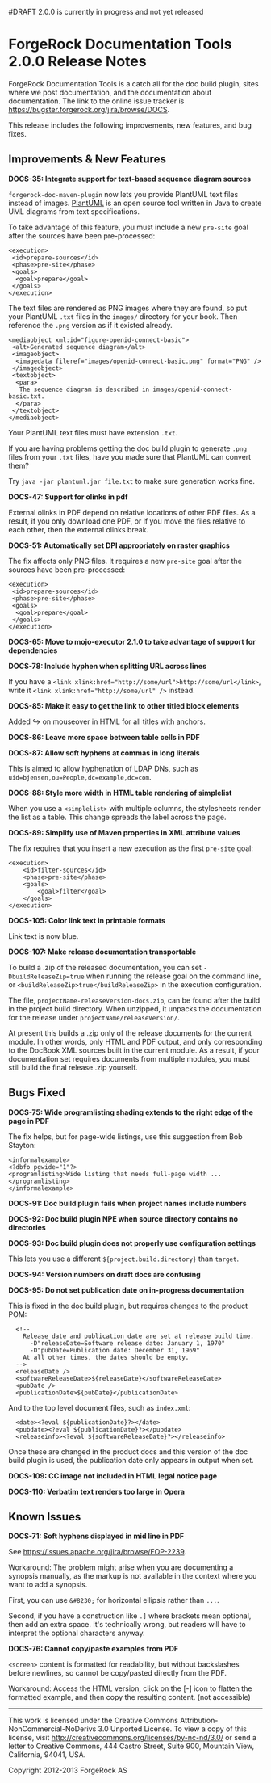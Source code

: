#DRAFT 2.0.0 is currently in progress and not yet released

# ForgeRock Documentation Tools 2.0.0 Release Notes

ForgeRock Documentation Tools is a catch all for the doc build plugin,
sites where we post documentation, and the documentation about
documentation. The link to the online issue tracker is
<https://bugster.forgerock.org/jira/browse/DOCS>.

This release includes the following improvements, new features, and bug
fixes.

## Improvements & New Features

**DOCS-35: Integrate support for text-based sequence diagram sources**

`forgerock-doc-maven-plugin` now lets you provide PlantUML text files
instead of images. [PlantUML](http://plantuml.sourceforge.net/) is an
open source tool written in Java to create UML diagrams from text
specifications.

To take advantage of this feature, you must include a new `pre-site` goal
after the sources have been pre-processed:

    <execution>
     <id>prepare-sources</id>
     <phase>pre-site</phase>
     <goals>
      <goal>prepare</goal>
     </goals>
    </execution>

The text files are rendered as PNG images where they are found,
so put your PlantUML `.txt` files in the `images/` directory for your book.
Then reference the `.png` version as if it existed already.

    <mediaobject xml:id="figure-openid-connect-basic">
     <alt>Generated sequence diagram</alt>
     <imageobject>
      <imagedata fileref="images/openid-connect-basic.png" format="PNG" />
     </imageobject>
     <textobject>
      <para>
       The sequence diagram is described in images/openid-connect-basic.txt.
      </para>
     </textobject>
    </mediaobject>

Your PlantUML text files must have extension `.txt`.

If you are having problems getting the doc build plugin to generate
`.png` files from your `.txt` files, have you made sure that PlantUML
can convert them?

Try `java -jar plantuml.jar file.txt` to make sure generation works fine.

**DOCS-47: Support for olinks in pdf**

External olinks in PDF depend on relative locations of other PDF files.
As a result, if you only download one PDF,
or if you move the files relative to each other,
then the external olinks break.

**DOCS-51: Automatically set DPI appropriately on raster graphics**

The fix affects only PNG files. It requires a new `pre-site` goal after the
sources have been pre-processed:

    <execution>
     <id>prepare-sources</id>
     <phase>pre-site</phase>
     <goals>
      <goal>prepare</goal>
     </goals>
    </execution>

**DOCS-65: Move to mojo-executor 2.1.0 to take advantage of support for dependencies**

**DOCS-78: Include hyphen when splitting URL across lines**

If you have a `<link xlink:href="http://some/url">http://some/url</link>`,
write it `<link xlink:href="http://some/url" />` instead.

**DOCS-85: Make it easy to get the link to other titled block elements**

Added ↪ on mouseover in HTML for all titles with anchors.

**DOCS-86: Leave more space between table cells in PDF**

**DOCS-87: Allow soft hyphens at commas in long literals**

This is aimed to allow hyphenation of LDAP DNs,
such as `uid=bjensen,ou=People,dc=example,dc=com`.

**DOCS-88: Style more width in HTML table rendering of simplelist**

When you use a `<simplelist>` with multiple columns,
the stylesheets render the list as a table.
This change spreads the label across the page.

**DOCS-89: Simplify use of Maven properties in XML attribute values**

The fix requires that you insert a new execution as the first `pre-site` goal:

    <execution>
        <id>filter-sources</id>
        <phase>pre-site</phase>
        <goals>
            <goal>filter</goal>
        </goals>
    </execution>

**DOCS-105: Color link text in printable formats**

Link text is now blue.

**DOCS-107: Make release documentation transportable**

To build a .zip of the released documentation, you can set
`-DbuildReleaseZip=true` when running the release goal on the command line,
or `<buildReleaseZip>true</buildReleaseZip>` in the execution configuration.

The file, `projectName-releaseVersion-docs.zip`, can be found
after the build in the project build directory. When unzipped, it unpacks
the documentation for the release under `projectName/releaseVersion/`.

At present this builds a .zip only of the release documents
for the current module.
In other words, only HTML and PDF output,
and only corresponding to the DocBook XML sources built in the current module.
As a result, if your documentation set requires documents from multiple modules,
you must still build the final release .zip yourself.


## Bugs Fixed

**DOCS-75: Wide programlisting shading extends to the right edge of the page in PDF**

The fix helps, but for page-wide listings, use this suggestion from Bob Stayton:

    <informalexample>
    <?dbfo pgwide="1"?>
    <programlisting>Wide listing that needs full-page width ...</programlisting>
    </informalexample>

**DOCS-91: Doc build plugin fails when project names include numbers**

**DOCS-92: Doc build plugin NPE when source directory contains no directories**

**DOCS-93: Doc build plugin does not properly use configuration settings**

This lets you use a different `${project.build.directory}` than `target`.

**DOCS-94: Version numbers on draft docs are confusing**

**DOCS-95: Do not set publication date on in-progress documentation**

This is fixed in the doc build plugin, but requires changes to the product POM:

      <!--
        Release date and publication date are set at release build time.
          -D"releaseDate=Software release date: January 1, 1970"
          -D"pubDate=Publication date: December 31, 1969"
        At all other times, the dates should be empty.
      -->
      <releaseDate />
      <softwareReleaseDate>${releaseDate}</softwareReleaseDate>
      <pubDate />
      <publicationDate>${pubDate}</publicationDate>

And to the top level document files, such as `index.xml`:

      <date><?eval ${publicationDate}?></date>
      <pubdate><?eval ${publicationDate}?></pubdate>
      <releaseinfo><?eval ${softwareReleaseDate}?></releaseinfo>

Once these are changed in the product docs and this version of the doc build
plugin is used, the publication date only appears in output when set.

**DOCS-109: CC image not included in HTML legal notice page**

**DOCS-110: Verbatim text renders too large in Opera**

## Known Issues

**DOCS-71: Soft hyphens displayed in mid line in PDF**

See <https://issues.apache.org/jira/browse/FOP-2239>.

Workaround: The problem might arise when you are documenting a synopsis
manually, as the markup is not available in the context where you want
to add a synopsis.

First, you can use `&#8230;` for horizontal ellipsis rather than `...`.

Second, if you have a construction like `.]` where brackets mean
optional, then add an extra space. It's technically wrong, but readers
will have to interpret the optional characters anyway.

**DOCS-76: Cannot copy/paste examples from PDF**

`<screen>` content is formatted for readability, but without backslashes
before newlines, so cannot be copy/pasted directly from the PDF.

Workaround: Access the HTML version, click on the [-] icon to flatten
the formatted example, and then copy the resulting content. (not
accessible)

* * *
This work is licensed under the Creative Commons
Attribution-NonCommercial-NoDerivs 3.0 Unported License.
To view a copy of this license, visit
<http://creativecommons.org/licenses/by-nc-nd/3.0/>
or send a letter to Creative Commons, 444 Castro Street,
Suite 900, Mountain View, California, 94041, USA.

Copyright 2012-2013 ForgeRock AS
